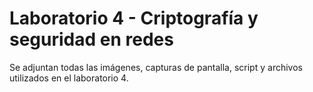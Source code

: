 # Laboratorio 4 - Criptografía y seguridad en redes
Se adjuntan todas las imágenes, capturas de pantalla, script y archivos utilizados en el laboratorio 4.
